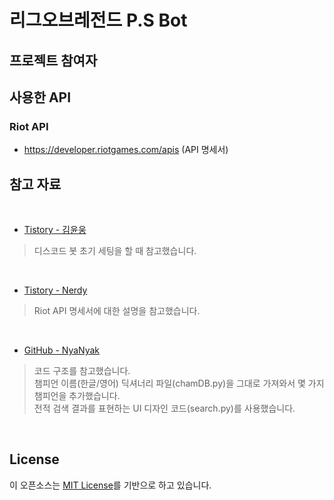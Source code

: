 리그오브레전드 P.S Bot
=
프로젝트 참여자
-

사용한 API
-
### Riot API
* https://developer.riotgames.com/apis (API 명세서)


참고 자료
-

</br>

* [Tistory - 김윤웅](https://yunwoong.tistory.com/212)
> 디스코드 봇 초기 세팅을 할 때 참고했습니다.

</br>

* [Tistory - Nerdy](https://whiplash-bd.tistory.com/42)
> Riot API 명세서에 대한 설명을 참고했습니다.

</br>

* [GitHub - NyaNyak](https://github.com/NyaNyak/discord-beebot)
> 코드 구조를 참고했습니다.  
> 챔피언 이름(한글/영어) 딕셔너리 파일(chamDB.py)을 그대로 가져와서 몇 가지 챔피언을 추가했습니다.  
> 전적 검색 결과를 표현하는 UI 디자인 코드(search.py)를 사용했습니다.

</br>

License
-
이 오픈소스는 [MIT License](https://github.com/uykm/P.Sbot-Discord/blob/main/LICENSE)를 기반으로 하고 있습니다.


